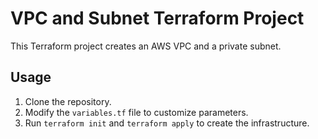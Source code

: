 # VPC and Subnet Terraform Project

This Terraform project creates an AWS VPC and a private subnet.

## Usage

1. Clone the repository.
2. Modify the `variables.tf` file to customize parameters.
3. Run `terraform init` and `terraform apply` to create the infrastructure.

